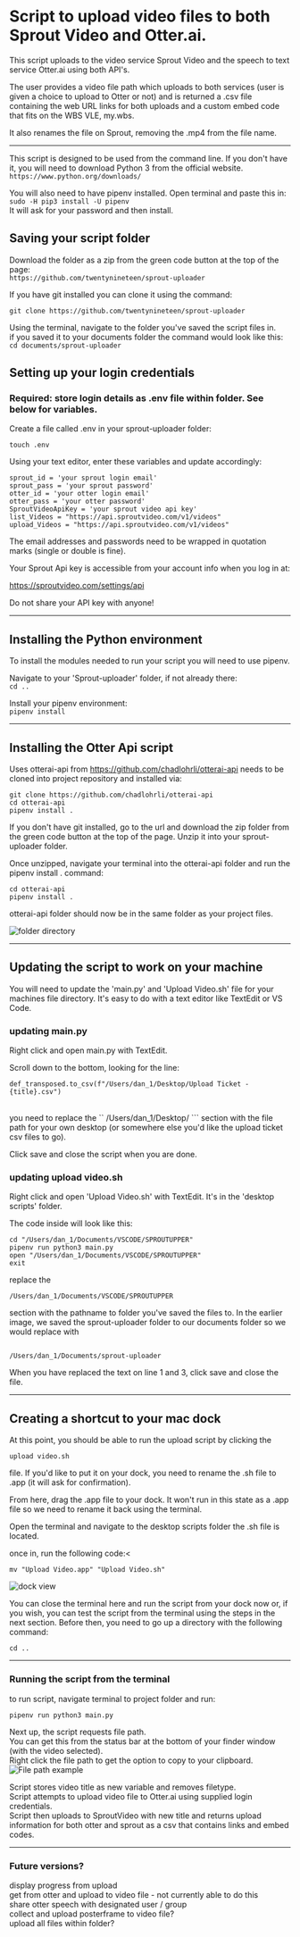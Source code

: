 # Script to upload video files to both Sprout Video and Otter.ai.

This script uploads to the video service Sprout Video and the speech to text service Otter.ai using both API's.

The user provides a video file path which uploads to both services (user is given a choice to upload to Otter or not) and is returned a .csv file containing the web URL links for both uploads and a custom embed code that fits on the WBS VLE, my.wbs.

It also renames the file on Sprout, removing the .mp4 from the file name.

---

This script is designed to be used from the command line. 
If you don't have it, you will need to download Python 3 from the official website.  
`https://www.python.org/downloads/`  

You will also need to have pipenv installed. Open terminal and paste this in:  
`sudo -H pip3 install -U pipenv `  
It will ask for your password and then install.

## Saving your script folder
Download the folder as a zip from the green code button at the top of the page:  
`https://github.com/twentynineteen/sprout-uploader`  

If you have git installed you can clone it  using the command: 
``` 
git clone https://github.com/twentynineteen/sprout-uploader
```

Using the terminal, navigate to the folder you've saved the script files in.  
if you saved it to your documents folder the command would look like this:  
```cd documents/sprout-uploader```

## Setting up your login credentials
### Required: store login details as .env file within folder. See below for variables.

Create a file called .env in your sprout-uploader folder:
```
touch .env
```

Using your text editor, enter these variables and update accordingly: 

``` 
sprout_id = 'your sprout login email'
sprout_pass = 'your sprout password'
otter_id = 'your otter login email'
otter_pass = 'your otter password'
SproutVideoApiKey = 'your sprout video api key'
list_Videos = "https://api.sproutvideo.com/v1/videos"
upload_Videos = "https://api.sproutvideo.com/v1/videos" 
```
The email addresses and passwords need to be wrapped in quotation marks (single or double is fine).

Your Sprout Api key is accessible from your account info when you log in at:

https://sproutvideo.com/settings/api

Do not share your API key with anyone! 

---
## Installing the Python environment

To install the modules needed to run your script you will need to use pipenv.

Navigate to your 'Sprout-uploader' folder, if not already there:  
`cd ..`

Install your pipenv environment:  
`pipenv install`

---

## Installing the Otter Api script

Uses otterai-api from https://github.com/chadlohrli/otterai-api
needs to be cloned into project repository and installed via:

```
git clone https://github.com/chadlohrli/otterai-api
cd otterai-api
pipenv install .
```

If you don't have git installed, go to the url and download the zip folder from the green code button at the top of the page. Unzip it into your sprout-uploader folder.  

Once unzipped, navigate your terminal into the otterai-api folder and run the pipenv install . command:

```
cd otterai-api
pipenv install .
```

otterai-api folder should now be in the same folder as your project files.

![folder directory](/images/image2.png)

---
## Updating the script to work on your machine

You will need to update the 'main.py' and 'Upload Video.sh' file for your machines file directory. It's easy to do with a text editor like TextEdit or VS Code.


### updating main.py
Right click and open main.py with TextEdit.

Scroll down to the bottom, looking for the line:    

```
def_transposed.to_csv(f"/Users/dan_1/Desktop/Upload Ticket - {title}.csv")
```
<br>
you need to replace the 
``
/Users/dan_1/Desktop/
```
section with the file path for your own desktop (or somewhere else you'd like the upload ticket csv files to go). <br>

Click save and close the script when you are done.

### updating upload video.sh
Right click and open 'Upload Video.sh' with TextEdit. It's in the 'desktop scripts' folder. <br>

The code inside will look like this:
```
cd "/Users/dan_1/Documents/VSCODE/SPROUTUPPER"
pipenv run python3 main.py
open "/Users/dan_1/Documents/VSCODE/SPROUTUPPER"
exit
```

replace the 
```
/Users/dan_1/Documents/VSCODE/SPROUTUPPER
``` 

section with the pathname to folder you've saved the files to. In the earlier image, we saved the sprout-uploader folder to our documents folder so we would replace with 

```

/Users/dan_1/Documents/sprout-uploader

```

When you have replaced the text on line 1 and 3, click save and close the file.

---
## Creating a shortcut to your mac dock
At this point, you should be able to run the upload script by clicking the 
```
upload video.sh
``` 
file. If you'd like to put it on your dock, you need to rename the .sh file to .app (it will ask for confirmation).

From here, drag the .app file to your dock. It won't run in this state as a .app file so we need to rename it back using the terminal.

Open the terminal and navigate to the desktop scripts folder the .sh file is located.

once in, run the following code:<

```
mv "Upload Video.app" "Upload Video.sh"
```

![dock view](/images/image3.png)

You can close the terminal here and run the script from your dock now or, if you wish, you can test the script from the terminal using the steps in the next section. Before then, you need to go up a directory with the following command:

```
cd ..
```

---

###  Running the script from the terminal

to run script, navigate terminal to project folder and run:
```
pipenv run python3 main.py
```

Next up, the script requests file path.<br>
You can get this from the status bar at the bottom of your finder window (with the video selected). <br>
Right click the file path to get the option to copy to your clipboard.   
![File path example](/images/image1.png)

Script stores video title as new variable and removes filetype.<br>
Script attempts to upload video file to Otter.ai using supplied login credentials. <br>
Script then uploads to SproutVideo with new title and returns upload information for both otter and sprout as a csv that contains links and embed codes.

---
### Future versions?

display progress from upload  <br>
get from otter and upload to video file - not currently able to do this  <br>
share otter speech with designated user / group   <br>
collect and upload posterframe to video file?  <br>
upload all files within folder?  <br>
